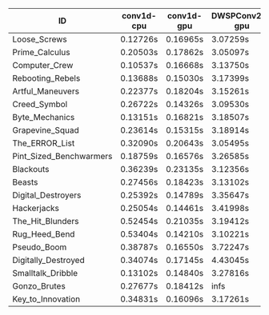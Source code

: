 |ID|conv1d-cpu|conv1d-gpu|DWSPConv2D-gpu|gemm-gpu|avg|
|-|-|-|-|-|-|
|Loose_Screws|0.12726s|0.16965s|3.07259s|1.82784s|1.29934s|
|Prime_Calculus|0.20503s|0.17862s|3.05097s|1.81736s|1.31300s|
|Computer_Crew|0.10537s|0.16668s|3.13750s|1.86343s|1.31825s|
|Rebooting_Rebels|0.13688s|0.15030s|3.17399s|1.83718s|1.32459s|
|Artful_Maneuvers|0.22377s|0.18204s|3.15261s|1.77636s|1.33369s|
|Creed_Symbol|0.26722s|0.14326s|3.09530s|1.85948s|1.34131s|
|Byte_Mechanics|0.13151s|0.16821s|3.18507s|1.92957s|1.35359s|
|Grapevine_Squad|0.23614s|0.15315s|3.18914s|1.88850s|1.36673s|
|The_ERROR_List|0.32090s|0.20643s|3.05495s|1.95683s|1.38478s|
|Pint_Sized_Benchwarmers|0.18759s|0.16576s|3.26585s|1.92983s|1.38726s|
|Blackouts|0.36239s|0.23135s|3.12356s|1.84281s|1.39003s|
|Beasts|0.27456s|0.18423s|3.13102s|2.07554s|1.41634s|
|Digital_Destroyers|0.25392s|0.14789s|3.35647s|2.05945s|1.45443s|
|Hackerjacks|0.25054s|0.14461s|3.41998s|2.06514s|1.47007s|
|The_Hit_Blunders|0.52454s|0.21035s|3.19412s|2.06348s|1.49812s|
|Rug_Heed_Bend|0.53404s|0.14210s|3.10221s|2.67685s|1.61380s|
|Pseudo_Boom|0.38787s|0.16550s|3.72247s|2.27245s|1.63707s|
|Digitally_Destroyed|0.34074s|0.17145s|4.43045s|2.57208s|1.87868s|
|Smalltalk_Dribble|0.13102s|0.14840s|3.27816s|4.57930s|2.03422s|
|Gonzo_Brutes|0.27677s|0.18412s|infs|2.22350s|infs|
|Key_to_Innovation|0.34831s|0.16096s|3.17261s|infs|infs|
